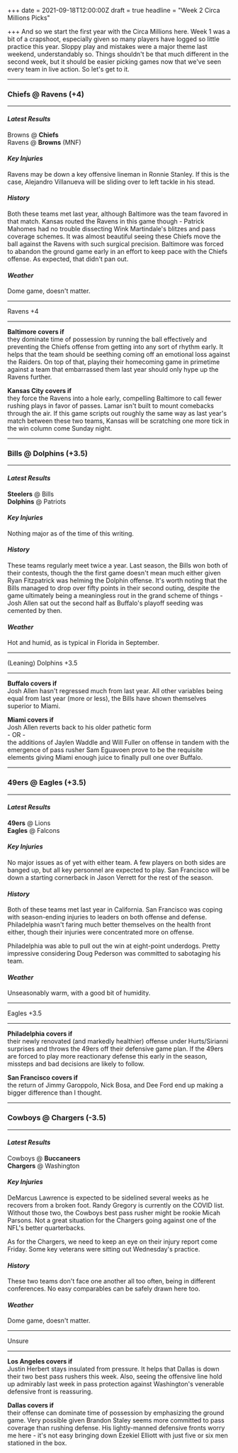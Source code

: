 +++
date = 2021-09-18T12:00:00Z
draft = true
headline = "Week 2 Circa Millions Picks"

+++
And so we start the first year with the Circa Millions here. Week 1 was a bit of a crapshoot, especially given so many players have logged so little practice this year. Sloppy play and mistakes were a major theme last weekend, understandably so. Things shouldn't be that much different in the second week, but it should be easier picking games now that we've seen every team in live action. So let's get to it.

***

### Chiefs @ Ravens (+4)

***

#### _Latest Results_

Browns @ **Chiefs**  
Ravens @ **Browns** (MNF)

#### _Key Injuries_

Ravens may be down a key offensive lineman in Ronnie Stanley. If this is the case, Alejandro Villanueva will be sliding over to left tackle in his stead.

#### _History_

Both these teams met last year, although Baltimore was the team favored in that match. Kansas routed the Ravens in this game though - Patrick Mahomes had no trouble dissecting Wink Martindale's blitzes and pass coverage schemes. It was almost beautiful seeing these Chiefs move the ball against the Ravens with such surgical precision. Baltimore was forced to abandon the ground game early in an effort to keep pace with the Chiefs offense. As expected, that didn't pan out.

#### _Weather_

Dome game, doesn't matter.

***

Ravens +4

***

**Baltimore covers if**  
they dominate time of possession by running the ball effectively and preventing the Chiefs offense from getting into any sort of rhythm early. It helps that the team should be seething coming off an emotional loss against the Raiders. On top of that, playing their homecoming game in primetime against a team that embarrassed them last year should only hype up the Ravens further.

**Kansas City covers if**  
they force the Ravens into a hole early, compelling Baltimore to call fewer rushing plays in favor of passes. Lamar isn't built to mount comebacks through the air. If this game scripts out roughly the same way as last year's match between these two teams, Kansas will be scratching one more tick in the win column come Sunday night.

***

### Bills @ Dolphins (+3.5)

***

#### _Latest Results_

**Steelers** @ Bills  
**Dolphins** @ Patriots

#### _Key Injuries_

Nothing major as of the time of this writing.

#### _History_

These teams regularly meet twice a year. Last season, the Bills won both of their contests, though the the first game doesn't mean much either given Ryan Fitzpatrick was helming the Dolphin offense. It's worth noting that the Bills managed to drop over fifty points in their second outing, despite the game ultimately being a meaningless rout in the grand scheme of things - Josh Allen sat out the second half as Buffalo's playoff seeding was cemented by then.

#### _Weather_

Hot and humid, as is typical in Florida in September.

***

(Leaning) Dolphins +3.5

***

**Buffalo covers if**  
Josh Allen hasn't regressed much from last year. All other variables being equal from last year (more or less), the Bills have shown themselves superior to Miami.

**Miami covers if**  
Josh Allen reverts back to his older pathetic form  
\- OR -  
the additions of Jaylen Waddle and Will Fuller on offense in tandem with the emergence of pass rusher Sam Eguavoen prove to be the requisite elements giving Miami enough juice to finally pull one over Buffalo.

***

### 49ers @ Eagles (+3.5)

***

#### _Latest Results_

**49ers** @ Lions  
**Eagles** @ Falcons

#### _Key Injuries_

No major issues as of yet with either team. A few players on both sides are banged up, but all key personnel are expected to play. San Francisco will be down a starting cornerback in Jason Verrett for the rest of the season.

#### _History_

Both of these teams met last year in California. San Francisco was coping with season-ending injuries to leaders on both offense and defense. Philadelphia wasn't faring much better themselves on the health front either, though their injuries were concentrated more on offense.

Philadelphia was able to pull out the win at eight-point underdogs. Pretty impressive considering Doug Pederson was committed to sabotaging his team.

#### _Weather_

Unseasonably warm, with a good bit of humidity.

***

Eagles +3.5

***

**Philadelphia covers if**  
their newly renovated (and markedly healthier) offense under Hurts/Sirianni surprises and throws the 49ers off their defensive game plan. If the 49ers are forced to play more reactionary defense this early in the season, missteps and bad decisions are likely to follow.

**San Francisco covers if**  
the return of Jimmy Garoppolo, Nick Bosa, and Dee Ford end up making a bigger difference than I thought.

***

### Cowboys @ Chargers (-3.5)

***

#### _Latest Results_

Cowboys @ **Buccaneers**  
**Chargers** @ Washington

#### _Key Injuries_

DeMarcus Lawrence is expected to be sidelined several weeks as he recovers from a broken foot. Randy Gregory is currently on the COVID list. Without those two, the Cowboys best pass rusher might be rookie Micah Parsons. Not a great situation for the Chargers going against one of the NFL's better quarterbacks.

As for the Chargers, we need to keep an eye on their injury report come Friday. Some key veterans were sitting out Wednesday's practice.

#### _History_

These two teams don't face one another all too often, being in different conferences. No easy comparables can be safely drawn here too.

#### _Weather_

Dome game, doesn't matter.

***

Unsure

***

**Los Angeles covers if**  
Justin Herbert stays insulated from pressure. It helps that Dallas is down their two best pass rushers this week. Also, seeing the offensive line hold up admirably last week in pass protection against Washington's venerable defensive front is reassuring.

**Dallas covers if**  
their offense can dominate time of possession by emphasizing the ground game. Very possible given Brandon Staley seems more committed to pass coverage than rushing defense. His lightly-manned defensive fronts worry me here - it's not easy bringing down Ezekiel Elliott with just five or six men stationed in the box.